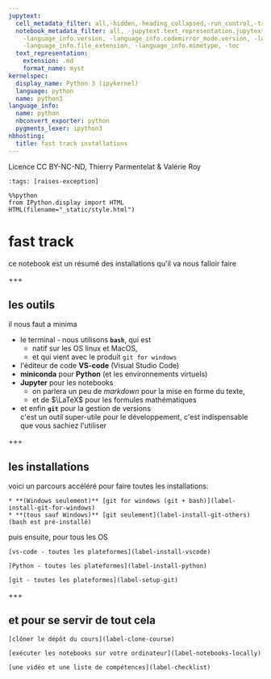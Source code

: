 ```yaml
---
jupytext:
  cell_metadata_filter: all,-hidden,-heading_collapsed,-run_control,-trusted
  notebook_metadata_filter: all, -jupytext.text_representation.jupytext_version, -jupytext.text_representation.format_version,
    -language_info.version, -language_info.codemirror_mode.version, -language_info.codemirror_mode,
    -language_info.file_extension, -language_info.mimetype, -toc
  text_representation:
    extension: .md
    format_name: myst
kernelspec:
  display_name: Python 3 (ipykernel)
  language: python
  name: python3
language_info:
  name: python
  nbconvert_exporter: python
  pygments_lexer: ipython3
nbhosting:
  title: fast track installations
---
```


Licence CC BY-NC-ND, Thierry Parmentelat & Valérie Roy

```{code-cell} ipython3
:tags: [raises-exception]

%%python
from IPython.display import HTML
HTML(filename="_static/style.html")
```

# fast track

ce notebook est un résumé des installations qu'il va nous falloir faire

+++

## les outils

il nous faut a minima

* le terminal - nous utilisons **`bash`**, qui est
  * natif sur les OS linux et MacOS,
  * et qui vient avec le produit `git for windows`
* l'éditeur de code **VS-code** (Visual Studio Code)
* **miniconda** pour **Python** (et les environnements virtuels)
* **Jupyter** pour les notebooks
  * on parlera un peu de *markdown* pour la mise en forme du texte,
  * et de $\LaTeX$ pour les formules mathématiques
* et enfin **`git`** pour la gestion de versions  
  c'est un outil super-utile pour le développement, c'est indispensable que vous sachiez l'utiliser

+++

## les installations

voici un parcours accéléré pour faire toutes les installations:

````{admonition} installation de git (et bash sur Windows)
* **(Windows seulement)** [git for windows (git + bash)](label-install-git-for-windows)
* **(tous sauf Windows)** [git seulement](label-install-git-others) (bash est pré-installé)
````

puis ensuite, pour tous les OS

````{admonition} installation de vs-code
[vs-code - toutes les plateformes](label-install-vscode)
````

````{admonition} installation de miniconda (pour Python, IPython et Jupyter)
[Python - toutes les plateformes](label-install-python)
````

````{admonition} configuration git
[git - toutes les plateformes](label-setup-git)
````

+++

## et pour se servir de tout cela

````{admonition} cloner le dépôt du cours
[clôner le dépôt du cours](label-clone-course)
````

````{admonition} ouvrir les notebooks sur votre ordi
[exécuter les notebooks sur votre ordinateur](label-notebooks-locally)
````

````{admonition} la checklist
[une vidéo et une liste de compétences](label-checklist)
````
